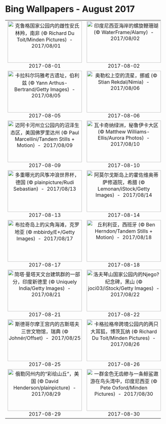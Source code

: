 # Bing Wallpapers - August 2017

| | | | |
|:-------------------------:|:-------------------------:|:-------------------------:|:-------------------------:|
| <a href="https://bing.ee123.net/img/cn/fhd/2017/08/01.jpg" target="_blank"><img src="https://bing.ee123.net/img/cn/fhd/2017/08/01.jpg" width="240" height="135" alt="克鲁格国家公园内的雌性安氏林羚，南非 (© Richard Du Toit/Minden Pictures)  -  2017/08/01" title="克鲁格国家公园内的雌性安氏林羚，南非 (© Richard Du Toit/Minden Pictures)  -  2017/08/01"></a><br>2017-08-01<br> | <a href="https://bing.ee123.net/img/cn/fhd/2017/08/02.jpg" target="_blank"><img src="https://bing.ee123.net/img/cn/fhd/2017/08/02.jpg" width="240" height="135" alt="印度尼西亚海岸的螺旋鞭珊瑚 (© WaterFrame/Alamy)  -  2017/08/02" title="印度尼西亚海岸的螺旋鞭珊瑚 (© WaterFrame/Alamy)  -  2017/08/02"></a><br>2017-08-02<br> | <a href="https://bing.ee123.net/img/cn/fhd/2017/08/03.jpg" target="_blank"><img src="https://bing.ee123.net/img/cn/fhd/2017/08/03.jpg" width="240" height="135" alt="瓦朗索勒薰衣草田，法国普罗旺斯 (© Frank Krahmer/Panorama Stock)  -  2017/08/03" title="瓦朗索勒薰衣草田，法国普罗旺斯 (© Frank Krahmer/Panorama Stock)  -  2017/08/03"></a><br>2017-08-03<br> | <a href="https://bing.ee123.net/img/cn/fhd/2017/08/04.jpg" target="_blank"><img src="https://bing.ee123.net/img/cn/fhd/2017/08/04.jpg" width="240" height="135" alt="北卡罗来纳州外滩群岛上的鲍迪岛灯塔 (© Anthony Heflin/Shutterstock)  -  2017/08/04" title="北卡罗来纳州外滩群岛上的鲍迪岛灯塔 (© Anthony Heflin/Shutterstock)  -  2017/08/04"></a><br>2017-08-04<br> |
| <a href="https://bing.ee123.net/img/cn/fhd/2017/08/05.jpg" target="_blank"><img src="https://bing.ee123.net/img/cn/fhd/2017/08/05.jpg" width="240" height="135" alt="卡拉科尔玛雅考古遗址，伯利兹 (© Yann Arthus-Bertrand/Getty Images)  -  2017/08/05" title="卡拉科尔玛雅考古遗址，伯利兹 (© Yann Arthus-Bertrand/Getty Images)  -  2017/08/05"></a><br>2017-08-05<br> | <a href="https://bing.ee123.net/img/cn/fhd/2017/08/06.jpg" target="_blank"><img src="https://bing.ee123.net/img/cn/fhd/2017/08/06.jpg" width="240" height="135" alt="奥勒松上空的流星，挪威 (© Stian Rekdal/Nimia)  -  2017/08/06" title="奥勒松上空的流星，挪威 (© Stian Rekdal/Nimia)  -  2017/08/06"></a><br>2017-08-06<br> | <a href="https://bing.ee123.net/img/cn/fhd/2017/08/07.jpg" target="_blank"><img src="https://bing.ee123.net/img/cn/fhd/2017/08/07.jpg" width="240" height="135" alt="【今日立秋】内蒙古呼伦贝尔草原，中国 (© Sino Images/Getty Images)  -  2017/08/07" title="【今日立秋】内蒙古呼伦贝尔草原，中国 (© Sino Images/Getty Images)  -  2017/08/07"></a><br>2017-08-07<br> | <a href="https://bing.ee123.net/img/cn/fhd/2017/08/08.jpg" target="_blank"><img src="https://bing.ee123.net/img/cn/fhd/2017/08/08.jpg" width="240" height="135" alt="迪纳利国家公园内的加拿大猞猁，美国阿拉斯加州 (© Design Pics Inc./Alamy)  -  2017/08/08" title="迪纳利国家公园内的加拿大猞猁，美国阿拉斯加州 (© Design Pics Inc./Alamy)  -  2017/08/08"></a><br>2017-08-08<br> |
| <a href="https://bing.ee123.net/img/cn/fhd/2017/08/09.jpg" target="_blank"><img src="https://bing.ee123.net/img/cn/fhd/2017/08/09.jpg" width="240" height="135" alt="迈阿卡河州立公园内的沼泽生态区，美国佛罗里达州 (© Paul Marcellini/Tandem Stills + Motion)  -  2017/08/09" title="迈阿卡河州立公园内的沼泽生态区，美国佛罗里达州 (© Paul Marcellini/Tandem Stills + Motion)  -  2017/08/09"></a><br>2017-08-09<br> | <a href="https://bing.ee123.net/img/cn/fhd/2017/08/10.jpg" target="_blank"><img src="https://bing.ee123.net/img/cn/fhd/2017/08/10.jpg" width="240" height="135" alt="瓦卡奇纳绿洲，秘鲁伊卡大区 (© Matthew Williams-Ellis/Aurora Photos)  -  2017/08/10" title="瓦卡奇纳绿洲，秘鲁伊卡大区 (© Matthew Williams-Ellis/Aurora Photos)  -  2017/08/10"></a><br>2017-08-10<br> | <a href="https://bing.ee123.net/img/cn/fhd/2017/08/11.jpg" target="_blank"><img src="https://bing.ee123.net/img/cn/fhd/2017/08/11.jpg" width="240" height="135" alt="瓦隆蓬达尔克的蓬达尔克洞穴，法国 (© Christian Handl/REX/Shutterstock)  -  2017/08/11" title="瓦隆蓬达尔克的蓬达尔克洞穴，法国 (© Christian Handl/REX/Shutterstock)  -  2017/08/11"></a><br>2017-08-11<br> | <a href="https://bing.ee123.net/img/cn/fhd/2017/08/12.jpg" target="_blank"><img src="https://bing.ee123.net/img/cn/fhd/2017/08/12.jpg" width="240" height="135" alt="马纳波尔斯国家公园内的非洲草原象，津巴布韦 (© David Fettes/Offset)  -  2017/08/12" title="马纳波尔斯国家公园内的非洲草原象，津巴布韦 (© David Fettes/Offset)  -  2017/08/12"></a><br>2017-08-12<br> |
| <a href="https://bing.ee123.net/img/cn/fhd/2017/08/13.jpg" target="_blank"><img src="https://bing.ee123.net/img/cn/fhd/2017/08/13.jpg" width="240" height="135" alt="多重曝光的风筝冲浪世界杯，德国 (© plainpicture/Rudi Sebastian)  -  2017/08/13" title="多重曝光的风筝冲浪世界杯，德国 (© plainpicture/Rudi Sebastian)  -  2017/08/13"></a><br>2017-08-13<br> | <a href="https://bing.ee123.net/img/cn/fhd/2017/08/14.jpg" target="_blank"><img src="https://bing.ee123.net/img/cn/fhd/2017/08/14.jpg" width="240" height="135" alt="阿莫尔戈斯岛上的霍佐维奥蒂萨修道院，希腊 (© Lemonan/iStock/Getty Images)  -  2017/08/14" title="阿莫尔戈斯岛上的霍佐维奥蒂萨修道院，希腊 (© Lemonan/iStock/Getty Images)  -  2017/08/14"></a><br>2017-08-14<br> | <a href="https://bing.ee123.net/img/cn/fhd/2017/08/15.jpg" target="_blank"><img src="https://bing.ee123.net/img/cn/fhd/2017/08/15.jpg" width="240" height="135" alt="吉纳森国家森林内的颤杨，美国科罗拉多州 (© Tim Fitzharris/Minden Pictures)  -  2017/08/15" title="吉纳森国家森林内的颤杨，美国科罗拉多州 (© Tim Fitzharris/Minden Pictures)  -  2017/08/15"></a><br>2017-08-15<br> | <a href="https://bing.ee123.net/img/cn/fhd/2017/08/16.jpg" target="_blank"><img src="https://bing.ee123.net/img/cn/fhd/2017/08/16.jpg" width="240" height="135" alt="冰川国家公园内的雪崩溪，美国蒙大拿州 (© Ian Shive/Tandem Stills + Motion)  -  2017/08/16" title="冰川国家公园内的雪崩溪，美国蒙大拿州 (© Ian Shive/Tandem Stills + Motion)  -  2017/08/16"></a><br>2017-08-16<br> |
| <a href="https://bing.ee123.net/img/cn/fhd/2017/08/17.jpg" target="_blank"><img src="https://bing.ee123.net/img/cn/fhd/2017/08/17.jpg" width="240" height="135" alt="布拉奇岛上的尖角海滩，克罗地亚 (© mbbirdy/E+/Getty Images)  -  2017/08/17" title="布拉奇岛上的尖角海滩，克罗地亚 (© mbbirdy/E+/Getty Images)  -  2017/08/17"></a><br>2017-08-17<br> | <a href="https://bing.ee123.net/img/cn/fhd/2017/08/18.jpg" target="_blank"><img src="https://bing.ee123.net/img/cn/fhd/2017/08/18.jpg" width="240" height="135" alt="丘利利亚，西班牙 (© Ben Herndon/Tandem Stills + Motion)  -  2017/08/18" title="丘利利亚，西班牙 (© Ben Herndon/Tandem Stills + Motion)  -  2017/08/18"></a><br>2017-08-18<br> | <a href="https://bing.ee123.net/img/cn/fhd/2017/08/19.jpg" target="_blank"><img src="https://bing.ee123.net/img/cn/fhd/2017/08/19.jpg" width="240" height="135" alt="圣安德鲁斯湾的国王企鹅，南乔治亚岛 (© plainpicture/Westend61/Fotofeeling)  -  2017/08/19" title="圣安德鲁斯湾的国王企鹅，南乔治亚岛 (© plainpicture/Westend61/Fotofeeling)  -  2017/08/19"></a><br>2017-08-19<br> | <a href="https://bing.ee123.net/img/cn/fhd/2017/08/20.jpg" target="_blank"><img src="https://bing.ee123.net/img/cn/fhd/2017/08/20.jpg" width="240" height="135" alt="黄石国家公园内的火洞河，美国怀俄明州 (© Bryan Jolley/Tandem Stills + Motion)  -  2017/08/20" title="黄石国家公园内的火洞河，美国怀俄明州 (© Bryan Jolley/Tandem Stills + Motion)  -  2017/08/20"></a><br>2017-08-20<br> |
| <a href="https://bing.ee123.net/img/cn/fhd/2017/08/21.jpg" target="_blank"><img src="https://bing.ee123.net/img/cn/fhd/2017/08/21.jpg" width="240" height="135" alt="简塔·曼塔天文台建筑群的一部分，印度新德里 (© Uniquely India/Getty Images)  -  2017/08/21" title="简塔·曼塔天文台建筑群的一部分，印度新德里 (© Uniquely India/Getty Images)  -  2017/08/21"></a><br>2017-08-21<br> | <a href="https://bing.ee123.net/img/cn/fhd/2017/08/22.jpg" target="_blank"><img src="https://bing.ee123.net/img/cn/fhd/2017/08/22.jpg" width="240" height="135" alt="洛夫琴山国家公园内的Njego?纪念碑，黑山 (© joci03/iStock/Getty Images)  -  2017/08/22" title="洛夫琴山国家公园内的Njego?纪念碑，黑山 (© joci03/iStock/Getty Images)  -  2017/08/22"></a><br>2017-08-22<br> | <a href="https://bing.ee123.net/img/cn/fhd/2017/08/23.jpg" target="_blank"><img src="https://bing.ee123.net/img/cn/fhd/2017/08/23.jpg" width="240" height="135" alt="【今日处暑】美国10号州际公路上的阿查法拉亚盆地桥，美国路易斯安那州 (© Brian Sytnyk/Masterfile)  -  2017/08/23" title="【今日处暑】美国10号州际公路上的阿查法拉亚盆地桥，美国路易斯安那州 (© Brian Sytnyk/Masterfile)  -  2017/08/23"></a><br>2017-08-23<br> | <a href="https://bing.ee123.net/img/cn/fhd/2017/08/24.jpg" target="_blank"><img src="https://bing.ee123.net/img/cn/fhd/2017/08/24.jpg" width="240" height="135" alt="管海葵之缩时摄影 (© Coral Morphologic)  -  2017/08/24" title="管海葵之缩时摄影 (© Coral Morphologic)  -  2017/08/24"></a><br>2017-08-24<br> |
| <a href="https://bing.ee123.net/img/cn/fhd/2017/08/25.jpg" target="_blank"><img src="https://bing.ee123.net/img/cn/fhd/2017/08/25.jpg" width="240" height="135" alt="斯德哥尔摩王宫内的古斯塔夫三世文物馆，瑞典 (© Johnér/Offset)  -  2017/08/25" title="斯德哥尔摩王宫内的古斯塔夫三世文物馆，瑞典 (© Johnér/Offset)  -  2017/08/25"></a><br>2017-08-25<br> | <a href="https://bing.ee123.net/img/cn/fhd/2017/08/26.jpg" target="_blank"><img src="https://bing.ee123.net/img/cn/fhd/2017/08/26.jpg" width="240" height="135" alt="卡格拉格帝跨境公园内的两只大耳狐，博茨瓦纳 (© Richard Du Toit/Minden Pictures)  -  2017/08/26" title="卡格拉格帝跨境公园内的两只大耳狐，博茨瓦纳 (© Richard Du Toit/Minden Pictures)  -  2017/08/26"></a><br>2017-08-26<br> | <a href="https://bing.ee123.net/img/cn/fhd/2017/08/27.jpg" target="_blank"><img src="https://bing.ee123.net/img/cn/fhd/2017/08/27.jpg" width="240" height="135" alt="青藏高原中常见的杉叶藻，中国 (© Dong Lei/Minden Pictures)  -  2017/08/27" title="青藏高原中常见的杉叶藻，中国 (© Dong Lei/Minden Pictures)  -  2017/08/27"></a><br>2017-08-27<br> | <a href="https://bing.ee123.net/img/cn/fhd/2017/08/28.jpg" target="_blank"><img src="https://bing.ee123.net/img/cn/fhd/2017/08/28.jpg" width="240" height="135" alt="康沃尔郡内的巴特莱克矿场， 英国 (© Robert Harding/Masterfile)  -  2017/08/28" title="康沃尔郡内的巴特莱克矿场， 英国 (© Robert Harding/Masterfile)  -  2017/08/28"></a><br>2017-08-28<br> |
| <a href="https://bing.ee123.net/img/cn/fhd/2017/08/29.jpg" target="_blank"><img src="https://bing.ee123.net/img/cn/fhd/2017/08/29.jpg" width="240" height="135" alt="俄勒冈州内的“彩绘山丘”，美国 (© David Henderson/plainpicture)  -  2017/08/29" title="俄勒冈州内的“彩绘山丘”，美国 (© David Henderson/plainpicture)  -  2017/08/29"></a><br>2017-08-29<br> | <a href="https://bing.ee123.net/img/cn/fhd/2017/08/30.jpg" target="_blank"><img src="https://bing.ee123.net/img/cn/fhd/2017/08/30.jpg" width="240" height="135" alt="一群金色无齿鲹与一条鲸鲨遨游在鸟头湾中，印度尼西亚 (© Pete Oxford/Minden Pictures)  -  2017/08/30" title="一群金色无齿鲹与一条鲸鲨遨游在鸟头湾中，印度尼西亚 (© Pete Oxford/Minden Pictures)  -  2017/08/30"></a><br>2017-08-30<br> | <a href="https://bing.ee123.net/img/cn/fhd/2017/08/31.jpg" target="_blank"><img src="https://bing.ee123.net/img/cn/fhd/2017/08/31.jpg" width="240" height="135" alt="法国霞慕尼山谷上空的云海 (© Masterfile)  -  2017/08/31" title="法国霞慕尼山谷上空的云海 (© Masterfile)  -  2017/08/31"></a><br>2017-08-31<br> |  |
